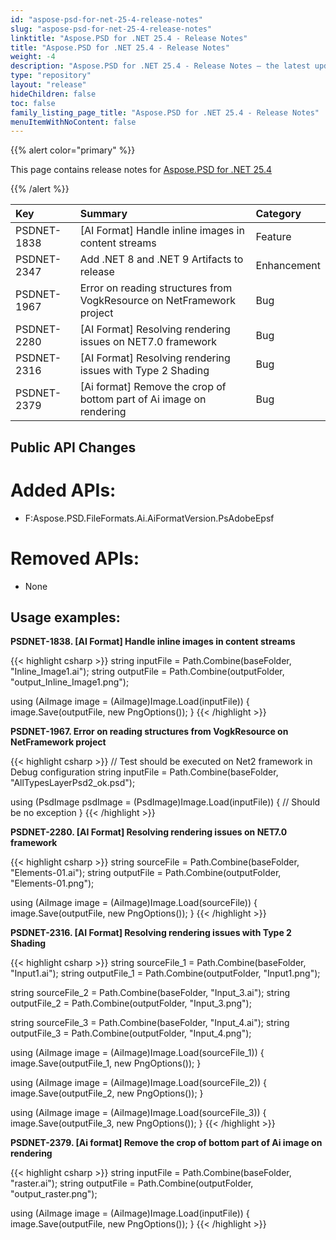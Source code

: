 ```yaml
---
id: "aspose-psd-for-net-25-4-release-notes"
slug: "aspose-psd-for-net-25-4-release-notes"
linktitle: "Aspose.PSD for .NET 25.4 - Release Notes"
title: "Aspose.PSD for .NET 25.4 - Release Notes"
weight: -4
description: "Aspose.PSD for .NET 25.4 - Release Notes – the latest updates and fixes."
type: "repository"
layout: "release"
hideChildren: false
toc: false
family_listing_page_title: "Aspose.PSD for .NET 25.4 - Release Notes"
menuItemWithNoContent: false
---
```


{{% alert color="primary" %}}

This page contains release notes for [Aspose.PSD for .NET 25.4](https://www.nuget.org/packages/Aspose.PSD/)

{{% /alert %}}

| **Key**     | **Summary**                                                                               | **Category** |
|:------------|:------------------------------------------------------------------------------------------|:------------|
| PSDNET-1838 | [AI Format] Handle inline images in content streams                                       | Feature |
| PSDNET-2347 | Add .NET 8 and .NET 9 Artifacts to release                                                | Enhancement |
| PSDNET-1967 | Error on reading structures from VogkResource on NetFramework project                     | Bug |
| PSDNET-2280 | [AI Format] Resolving rendering issues on NET7.0 framework                                | Bug |
| PSDNET-2316 | [AI Format] Resolving rendering issues with Type 2 Shading                                | Bug |
| PSDNET-2379 | [Ai format] Remove the crop of bottom part of Ai image on rendering                       | Bug |


## **Public API Changes**
# **Added APIs:**
- F:Aspose.PSD.FileFormats.Ai.AiFormatVersion.PsAdobeEpsf

# **Removed APIs:**
- None


## **Usage examples:**

**PSDNET-1838. [AI Format] Handle inline images in content streams**

{{< highlight csharp >}}
string inputFile = Path.Combine(baseFolder, "Inline_Image1.ai");
string outputFile = Path.Combine(outputFolder, "output_Inline_Image1.png");

using (AiImage image = (AiImage)Image.Load(inputFile))
{
    image.Save(outputFile, new PngOptions());
}
{{< /highlight >}}

**PSDNET-1967. Error on reading structures from VogkResource on NetFramework project**

{{< highlight csharp >}}
// Test should be executed on Net2 framework in Debug configuration
string inputFile = Path.Combine(baseFolder, "AllTypesLayerPsd2_ok.psd");

using (PsdImage psdImage = (PsdImage)Image.Load(inputFile))
{
    // Should be no exception
}
{{< /highlight >}}

**PSDNET-2280. [AI Format] Resolving rendering issues on NET7.0 framework**

{{< highlight csharp >}}
string sourceFile = Path.Combine(baseFolder, "Elements-01.ai");
string outputFile = Path.Combine(outputFolder, "Elements-01.png");

using (AiImage image = (AiImage)Image.Load(sourceFile))
{
    image.Save(outputFile, new PngOptions());
}
{{< /highlight >}}

**PSDNET-2316. [AI Format] Resolving rendering issues with Type 2 Shading**

{{< highlight csharp >}}
string sourceFile_1 = Path.Combine(baseFolder, "Input1.ai");
string outputFile_1 = Path.Combine(outputFolder, "Input1.png");

string sourceFile_2 = Path.Combine(baseFolder, "Input_3.ai");
string outputFile_2 = Path.Combine(outputFolder, "Input_3.png");

string sourceFile_3 = Path.Combine(baseFolder, "Input_4.ai");
string outputFile_3 = Path.Combine(outputFolder, "Input_4.png");

using (AiImage image = (AiImage)Image.Load(sourceFile_1))
{
    image.Save(outputFile_1, new PngOptions());
}

using (AiImage image = (AiImage)Image.Load(sourceFile_2))
{
    image.Save(outputFile_2, new PngOptions());
}

using (AiImage image = (AiImage)Image.Load(sourceFile_3))
{
    image.Save(outputFile_3, new PngOptions());
}
{{< /highlight >}}

**PSDNET-2379. [Ai format] Remove the crop of bottom part of Ai image on rendering**

{{< highlight csharp >}}
string inputFile = Path.Combine(baseFolder, "raster.ai");
string outputFile = Path.Combine(outputFolder, "output_raster.png");

using (AiImage image = (AiImage)Image.Load(inputFile))
{
    image.Save(outputFile, new PngOptions());
}
{{< /highlight >}}
